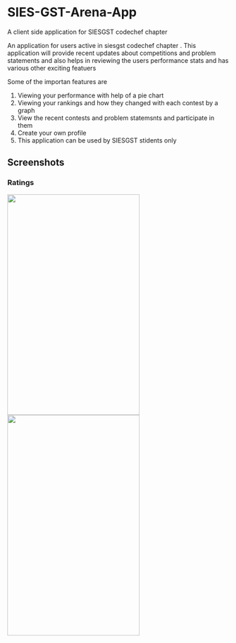 # SIES-GST-Arena-App
A client side application for SIESGST codechef chapter

An application for users active in siesgst codechef chapter . This application will provide recent updates about competitions and problem statements and also helps in reviewing the users performance stats and has various other exciting featuers 

Some of the importan features are
1. Viewing your performance with help of a pie chart
2. Viewing your rankings and how they changed with each contest by a graph
3. View the recent contests and problem statemsnts and participate in them
4. Create your own profile 
5. This application can be used by SIESGST stidents only

## Screenshots

### Ratings
<img src="https://user-images.githubusercontent.com/62417466/143771182-20d3130c-45ea-4045-bdf2-34af4e7bc3bc.png" width="300" height="500">
<img src="https://user-images.githubusercontent.com/62417466/143771185-b18acf44-b74d-4c72-8eb0-9a14b0d6ef99.png" width="300" height="500">
